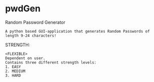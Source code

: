 # pwdGen

   Random Password Generator


    A python based GUI-application that generates Random Passwords of length 9-24 characters!

STRENGTH:
  
    <FLEXIBLE> 
    Dependent on user.
    Contains three different strength levels:
    1. EASY
    2. MEDIUM
    3. HARD
